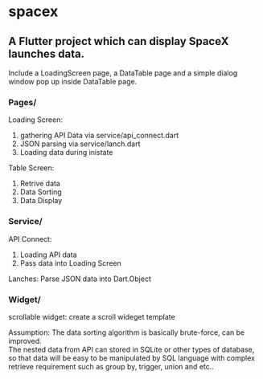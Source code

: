 # spacex

## A Flutter project which can display SpaceX launches data.



Include a LoadingScreen page, a DataTable page and a simple dialog window pop up inside DataTable page.


### Pages/
Loading Screen: 
1. gathering API Data via service/api_connect.dart
2. JSON parsing via service/lanch.dart
3. Loading data during inistate

Table Screen: 
1. Retrive data
2. Data Sorting
3. Data Display

### Service/
API Connect:  
1. Loading API data
2. Pass data into Loading Screen

Lanches: Parse JSON data into Dart.Object

### Widget/
scrollable widget: create a scroll wideget template


Assumption: 
The data sorting algorithm is basically brute-force, can be improved. \
The nested data from API can stored in SQLite or other types of database, so that data will be easy to be manipulated by SQL language with complex retrieve requirement such as group by, trigger, union and etc..
